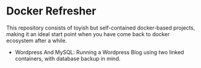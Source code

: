 # Docker Refresher

This repository consists of toyish but self-contained docker-based projects, making it an ideal start point when you have come back to docker ecosystem after a while.

- Wordpress And MySQL: Running a Wordpress Blog using two linked containers, with database backup in mind.
